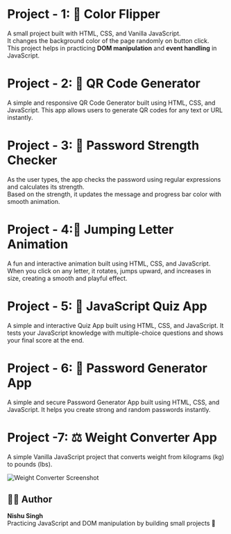 # Project - 1: 🌈 Color Flipper

A small project built with HTML, CSS, and Vanilla JavaScript.  
It changes the background color of the page randomly on button click.  
This project helps in practicing **DOM manipulation** and **event handling** in JavaScript.

# Project - 2: 📱 QR Code Generator

A simple and responsive QR Code Generator built using HTML, CSS, and JavaScript.
This app allows users to generate QR codes for any text or URL instantly.

# Project - 3: 🔐 Password Strength Checker

As the user types, the app checks the password using regular expressions and calculates its strength.  
Based on the strength, it updates the message and progress bar color with smooth animation.

# Project - 4:🕺 Jumping Letter Animation

A fun and interactive animation built using HTML, CSS, and JavaScript.
When you click on any letter, it rotates, jumps upward, and increases in size, creating a smooth and playful effect.

# Project - 5: 🧠 JavaScript Quiz App

A simple and interactive Quiz App built using HTML, CSS, and JavaScript.
It tests your JavaScript knowledge with multiple-choice questions and shows your final score at the end.

# Project - 6: 🔐 Password Generator App

A simple and secure Password Generator App built using HTML, CSS, and JavaScript.
It helps you create strong and random passwords instantly.

# Project -7: ⚖️ Weight Converter App

A simple Vanilla JavaScript project that converts weight from kilograms (kg) to pounds (lbs).

![Weight Converter Screenshot](screenshot.png)

## 👩‍💻 Author

**Nishu Singh**  
Practicing JavaScript and DOM manipulation by building small projects 💪
